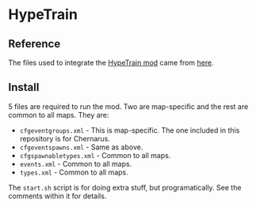 # HypeTrain

## Reference

The files used to integrate the [HypeTrain mod](https://steamcommunity.com/sharedfiles/filedetails/?id=3115714092) came from 
[here](https://steamcommunity.com/workshop/filedetails/discussion/3115714092/4032475029247848861/).

## Install

5 files are required to run the mod. Two are map-specific and the rest are common to all maps. They are:

* `cfgeventgroups.xml` - This is map-specific. The one included in this repository is for Chernarus.
* `cfgeventspawns.xml` - Same as above.
* `cfgspawnabletypes.xml` - Common to all maps.
* `events.xml` - Common to all maps.
* `types.xml` - Common to all maps.

The `start.sh` script is for doing extra stuff, but programatically. See the comments within it for details.
